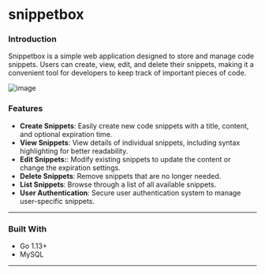 # snippetbox

### Introduction

Snippetbox is a simple web application designed to store and manage code snippets. Users can create, view, edit, and delete their snippets, making it a convenient tool for developers to keep track of important pieces of code.

![image](https://github.com/JasonYao3/snippetbox/assets/50341059/7f75bdd2-27fb-4bf0-8300-89b82e25123e)

### Features

- **Create Snippets**: Easily create new code snippets with a title, content, and optional expiration time.
- **View Snippets**: View details of individual snippets, including syntax highlighting for better readability.
- **Edit Snippets:**: Modify existing snippets to update the content or change the expiration settings.
- **Delete Snippets**: Remove snippets that are no longer needed.
- **List Snippets**: Browse through a list of all available snippets.
- **User Authentication**: Secure user authentication system to manage user-specific snippets.

---

### Built With

- Go 1.13+
- MySQL

---

